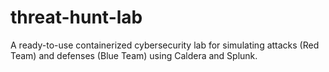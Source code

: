 # threat-hunt-lab
A ready-to-use containerized cybersecurity lab for simulating attacks (Red Team) and defenses (Blue Team) using Caldera and Splunk.
